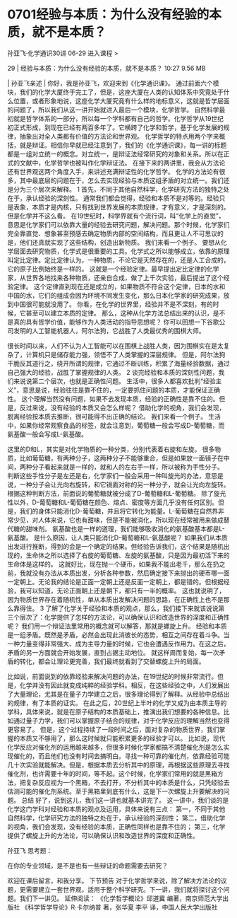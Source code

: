 # 0701经验与本质：为什么没有经验的本质，就不是本质？


孙亚飞·化学通识30讲
06-29
进入课程 >

29 | 经验与本质：为什么没有经验的本质，就不是本质？
10:27 9.56 MB

| 孙亚飞亲述 |
你好，我是孙亚飞，欢迎来到《化学通识课》。
通过前面六个模块，我们的化学大厦终于完工了，但是，这座大厦在人类的认知体系中究竟处于什么位置，或者形象地说，这座化学大厦究竟有什么样的地标意义，这就是哲学层面的问题了，所以我们从这一讲开始就进入最后一个模块，化学哲学。
自然科学最初就是哲学体系的一部分，所以每一个学科都有自己的哲学。化学哲学从19世纪初正式形成，到现在已经有两百多年了。它横跨了化学和哲学，基于化学发展的规律，抽象出对全人类都有价值的方法论和世界观。
化学哲学的特点用两个字来概括，就是辩证。相信你早就已经注意到了，我们的《化学通识课》，每一讲的标题都是一组对立统一的概念。对立统一，是辩证法经常研究的对象和关系。所以在正式的文献中，化学哲学也被叫作化学辩证法。
在接下来的两讲里，我会从方法论还有世界观这两个角度入手，来讲述充满辩证性的化学哲学。
化学的方法论有很多，其中最底层的问题在于，怎么去实现经验与本质这组矛盾的对立统一。我们还是分为三个层次来解释。
1
首先，不同于其他自然科学，化学研究方法的独特之处在于，承认经验的深刻性。
通常我们都会觉得，经验和本质不是对等的。经验只是表象，本质才是内核，只有找到世界发展的本质规律，才有意义，才是深刻的。
但是化学并不这么看。
在19世纪时，科学界就有个流行词，叫“化学上的直觉”，意思是化学家们可以依靠大量的经验去研究问题，解决问题。那个时候，化学家们完全靠直觉、想象甚至预感去确定物质内部的空间结构，而且更让人不可思议的是，他们还真就实现了这些结构，创造出新物质。
我们来看一个例子。
要想从化学层面去研究物质，化学式是很重要的工具。化学式之所以能够成立，依靠的原理叫定比定律。定比定律认为，一种物质，不论它是天然存在的，还是人工合成的，它的原子比例始终是一样的。
这就是一个经验定律。最早提出定比定律的化学家，从世界各地找来各种物质，还亲自合成，做了上千次实验，最后提出了这个经验定律。
这个定律直到现在还是成立的，如果物质不符合这个定律，日本的水和中国的水，它们的组成会因为环境不同发生变化，那么日本化学家的研究成果，放到中国很可能就没用了。
你看，在化学的世界里，经验并不是不深刻，有的时候，它甚至可以建立本质的定律。
那么，这种从化学方法总结出来的认识，是不是真的具有哲学价值，能够作为人类活动的指导思想呢？
你可以回想一下谷歌公司发明的人工智能机器人，阿尔法狗，它战胜了人类最优秀的围棋大师。

很长时间以来，人们不认为人工智能可以在围棋上战胜人类，因为围棋实在是太复杂了，计算机只是储存能力强，领悟不了人类掌握的深层规律。
但是，阿尔法狗干脆反其道行之，绕开所谓的规律，它通过不断训练，积累了海量经验数据，通过自己强大的经验，战胜了掌握规律的人类。
2
谈完经验和本质的深刻性问题，我们来说说第二个层次，也就是正确性问题。
生活中，很多人都喜欢批判“经验主义”，意思是说，经验往往是靠不住的，一定要抓住问题的本质，才能保证正确性。
这个理解当然没有问题，如果不去发现本质，经验的正确性是靠不住的。但是，反过来说，没有经验的本质又会怎么样呢？
借助化学的视角，我们会发现，脱离经验按本质去推断，很可能得不出正确的结论。
我们来看一个例子。
生活中，如果你经常观察食品的标签，就会注意到，葡萄糖一般会写成D-葡萄糖，而氨基酸一般会写成L-氨基酸。

这里的D和L，其实是对化学物质的一种分类，分别代表着右旋和左旋。
很多物质，比如葡萄糖，有两种分子，这两种分子不能够重合，但是如果放一面镜子在中间，两种分子看起来就是一样的，就和人的左右手一样，所以被称为手性分子。
判断这些手性分子是左还是右，化学家们一般会采用一种叫旋光的办法，意思是说，一种分子会让光向右旋转，和它镜面对称的另一种分子，就会让光向左旋转。根据这种判断方法，前面说的葡萄糖就被分成了D-葡萄糖和L-葡萄糖。
除了旋光性以外，D-葡萄糖和L-葡萄糖在颜色、熔点、密度等方面几乎没有任何区别。但是，我们的身体只能消化D-葡萄糖，并且将它转化为能量。L-葡萄糖在自然界非常少见，对人体来说，它也有甜味，但是不能被消化，所以现在经常被用来做成替代糖的甜味剂。
氨基酸也是一样的道理，我们能够吸收消化的氨基酸基本都是L-氨基酸。
是什么原因，让人类只能消化D-葡萄糖和L-氨基酸呢？
如果我们从本质出发进行推断，得到的会是一个确定的结果。但经验告诉我们，这个结果是随机出现的，生命体之所以选择了右旋的葡萄糖、左旋的氨基酸，只是因为最初活下来的生命体是这样的。
这就好比，现在抛一个硬币，如果我不能出老千，那么在扔之前，我就没有办法从本质出发，分析各种参数，然后确定接下来抛出的硬币哪一面一定朝上。无论我的结论是正面一定朝上还是反面一定朝上，都是错的。但根据经验，我可以知道，无论正面朝上还是朝下，都只有一半的概率。
这也就说明了，因为物质世界存在着随机性，单从本质出发解决问题的思路，在正确性上也不是那么靠得住。
3
了解了化学关于经验和本质的观点，那么，我们接下来就该说说第三个层次了：化学提供了怎样的方法论，可以确保认识和改造世界的深度和正确性呢？
我们用一个辩证法里常用的概念就可以解答，那就是螺旋上升。
经验和本质是一组矛盾。既然是矛盾，必然会出现此消彼长的态势，相互之间存在着斗争。当一种力量变得非常强大、成为主导力量的时候，它也会遭遇反作用力。在这之后，矛盾的另一方面就会开始发展，直到占据主动地位。
就这样周而复始，每一次矛盾的转化，都会让理论更完善，我们最终就看到了交替螺旋上升的局面。

比如说，前面说到的依靠经验来解决问题的办法，在19世纪的时候非常流行。但是，化学并没有因此就变成纯粹的经验学科。相反，在这些经验之中，人们发展出了大量理论，尤其是在量子力学建立之后，很多理论得到了解释。从经验中总结出的规律，有了本质的证实。
在此之后，20世纪上半叶的化学又成为由本质主导的学科，具体来说，就是在原子结构的本质基础上，推演出我们想要的各种信息。比如通过量子力学，我们可以掌握原子结合的规律，对于化学反应的理解当然也变得更容易了。
但是，这个过程持续了一段时间之后，面对复杂的物质世界，我们掌握的本质又不够用了，那么这时候就只能积累更多的经验才可以。
比如说，现代化学反应对催化剂的运用越来越多，但很多时候化学家都搞不清楚催化剂是怎么实现催化的，而且他们也没有时间去搞明白。寻找一种可靠的催化剂，依靠经验可能几十次实验就能解决。但是，根据本质去分析其中的原理，再根据这些原理去寻找催化剂，也许需要十年的时间，等不起。这个时候，化学家们常用的就是黑箱方法，把复杂反应视为一个黑箱，不去打开，不分析其中的本质是什么，只凭经验去估测可能的催化剂系统。至于黑箱里到底有什么，这是下一次螺旋上升要解决的问题。
总结
好了，说到这儿，我们这一讲也就基本讲完了。
这一讲中，我们谈的是化学这门学科对经验和本质的观点及运用，具体来说有三点：
第一，不同于其他自然科学，化学研究方法的独特之处在于，承认经验的深刻性；
第二，借助化学的视角，我们会发现，没有经验的本质，正确性同样也是靠不住的；
第三，化学提供了螺旋上升的方法论，可以确保认识和改造世界的深度和正确性。

孙亚飞
思考题：

在你的专业领域，是不是也有一些辩证的命题需要去研究？

欢迎在课后留言，和我分享。
下节预告
对于化学哲学来说，除了解决方法论的议题，更需要建立一套世界观，适用于整个科学研究。下一讲，我们就将探讨这个问题。我们下一讲见。
延伸阅读：
《化学哲学概论》邱道冀 编著，南京师范大学出版社
《科学哲学导论》R·卡尔纳普 著，张华夏 李平 译，中国人民大学出版社